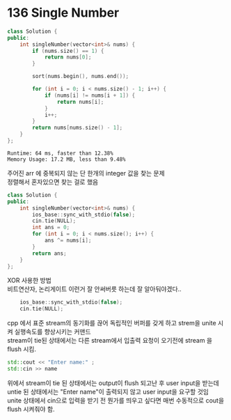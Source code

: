 # 136 Single Number

~~~ cpp
class Solution {
public:
	int singleNumber(vector<int>& nums) {
		if (nums.size() == 1) {
			return nums[0];
		}

		sort(nums.begin(), nums.end());

		for (int i = 0; i < nums.size() - 1; i++) {
			if (nums[i] != nums[i + 1]) {
				return nums[i];
			}
			i++;
		}
		return nums[nums.size() - 1];
	}
};
~~~
`Runtime: 64 ms, faster than 12.38%` <br>
`Memory Usage: 17.2 MB, less than 9.48%`

주어진 arr 에 중복되지 않는 단 한개의 integer 값을 찾는 문제 <br>
정렬해서 혼자있으면 찾는 걸로 했음 <br>

~~~ cpp
class Solution {
public:
	int singleNumber(vector<int>& nums) {
        ios_base::sync_with_stdio(false);
        cin.tie(NULL);
		int ans = 0;
		for (int i = 0; i < nums.size(); i++) {
			ans ^= nums[i];
		}
		return ans;
	}
};
~~~

XOR 사용한 방법 <br>
비트연산자, 논리게이트 이런거 잘 안써버릇 하는데 잘 알아둬야겠다.. <br>

~~~ cpp
    ios_base::sync_with_stdio(false);
    cin.tie(NULL);
~~~
cpp 에서 표준 stream의 동기화를 끊어 독립적인 버퍼를 갖게 하고 strem을 unite 시켜 실행속도를 향상시키는 커맨드 <br>
stream이 tie된 상태에서는 다른 stream에서 입출력 요청이 오기전에 stream 을 flush 시킴.

~~~ cpp
std::cout << "Enter name:" ;
std::cin >> name
~~~
위에서 stream이 tie 된 상태에서는 output이 flush 되고난 후 user input을 받는데 <br>
untie 된 상태에서는 "Enter name"이 출력되지 않고 user input을 요구할 것임 <br>
unite 상태에서 cin으로 입력을 받기 전 뭔가를 띄우고 싶다면 매번 수동적으로 cout을 flush 시켜줘야 함.

